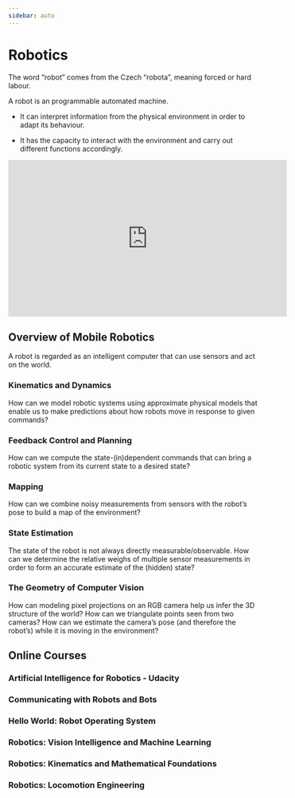 ```yaml
---
sidebar: auto
---
```


# Robotics

The word “robot” comes from the Czech “robota”, meaning forced or hard labour.

A robot is an programmable automated machine.

- It can interpret information from the physical environment in order to adapt its behaviour.

- It has the capacity to interact with the environment and carry out different functions accordingly.

<iframe width="560" height="315" src="https://www.youtube.com/embed/3XkL0qQ21Oo" frameborder="0" allow="accelerometer; autoplay; encrypted-media; gyroscope; picture-in-picture" allowfullscreen></iframe>

## Overview of Mobile Robotics

A robot is regarded as an intelligent computer that can use sensors and act on the world.

### Kinematics and Dynamics

How can we model robotic systems using approximate physical models that enable us to make predictions about how robots move in response to given commands?

### Feedback Control and Planning

How can we compute the state-(in)dependent commands that can bring a robotic system from its current state to a desired state?

### Mapping

How can we combine noisy measurements from sensors with the robot’s pose to build a map of the environment?

### State Estimation

The state of the robot is not always directly measurable/observable. How can we determine the relative weighs of multiple sensor measurements in order to form an accurate estimate of the (hidden) state?

### The Geometry of Computer Vision

How can modeling pixel projections on an RGB camera help us infer the 3D structure of the world? How can we triangulate points seen from two cameras? How can we estimate the camera’s pose (and therefore the robot’s) while it is moving in the environment?

## Online Courses

### Artificial Intelligence for Robotics - Udacity

<LevelWithButton link="https://www.udacity.com/course/artificial-intelligence-for-robotics--cs373" image="https://d20vrrgs8k4bvw.cloudfront.net/images/courses/thumbnails/cs373_thumbnail.jpg" button="Start Learning!"  desc="Learn how to program all the major systems of a robotic car. Topics include planning, search, localization, tracking, and control."/>

### Communicating with Robots and Bots

<LevelWithButton :imageRight="false" link="https://www.edx.org/course/communicating-with-robots-and-bots" image="https://prod-discovery.edx-cdn.org/media/course/image/bf9f18e0-2bab-4600-ae3e-64d0743d9482-321df2b18306.small.png" button="Start Learning!"  desc="Robots and bots are being developed to populate our homes, workplaces and social spaces. What does the future hold for human-robot communication and collaboration?"/>

### Hello World: Robot Operating System

<LevelWithButton link="https://www.edx.org/course/hello-real-world-with-ros-robot-operating-system" image="https://prod-discovery.edx-cdn.org/media/course/image/54c2620f-ace4-4d32-809d-69ff203aa38b-228c3d37e14c.small.png" button="Start Learning!"  desc="Learn the fundamentals of ROS, Robot Operating System, to create advanced robotic systems."/>

### Robotics: Vision Intelligence and Machine Learning

<LevelWithButton :imageRight="false" link="https://www.edx.org/course/robotics-vision-intelligence-and-machine-learning" image="https://prod-discovery.edx-cdn.org/media/course/image/72ebda00-58ec-4485-b237-eae39b94bae5-05d8faee10b3.small.jpg" button="Start Learning!"  desc="Learn how to design robot vision systems that avoid collisions, safely work with humans and understand their environment."/>

### Robotics: Kinematics and Mathematical Foundations

<LevelWithButton link="https://www.edx.org/course/robotics-kinematics-and-mathematical-foundations" image="https://prod-discovery.edx-cdn.org/media/course/image/2228ab3e-7548-441e-84e9-09af75097005-8afe9bf7dab0.small.jpg" button="Start Learning!"  desc="Master the foundational math concepts that drive robotics and put them into practice using MATLAB."/>

### Robotics: Locomotion Engineering

<LevelWithButton :imageRight="false" link="https://www.edx.org/course/robotics-vision-intelligence-and-machine-learning" image="https://prod-discovery.edx-cdn.org/media/course/image/d68e7a3b-1c08-4d4e-bbea-18f5e0590695-f1831c8c44b9.small.jpg" button="Start Learning!"  desc="Learn how to design, build, and program dynamical, legged robots that can operate in the real world."/>
